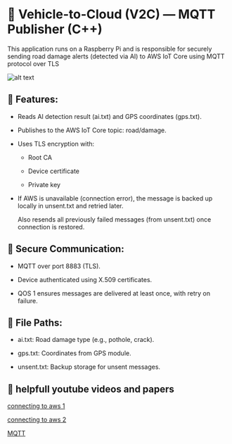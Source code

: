# 🚗 Vehicle-to-Cloud (V2C) — MQTT Publisher (C++)
This application runs on a Raspberry Pi and is responsible for securely sending road damage alerts (detected via AI) to AWS IoT Core using MQTT protocol over TLS

![alt text](image.png)

## 🔧 Features:
- Reads AI detection result (ai.txt) and GPS coordinates (gps.txt).

- Publishes to the AWS IoT Core topic: road/damage.

- Uses TLS encryption with:

  - Root CA

  - Device certificate

  - Private key

- If AWS is unavailable (connection error), the message is backed up locally in unsent.txt and retried later.

  Also resends all previously failed messages (from unsent.txt) once connection is restored.

## 🔐 Secure Communication:
- MQTT over port 8883 (TLS).

- Device authenticated using X.509 certificates.

- QOS 1 ensures messages are delivered at least once, with retry on failure.

## 📁 File Paths:
- ai.txt: Road damage type (e.g., pothole, crack).

- gps.txt: Coordinates from GPS module.

- unsent.txt: Backup storage for unsent messages.

## 🎥 helpfull youtube videos and papers

[connecting to aws 1](https://youtu.be/sKp9Ew5chjA?si=OGvm3KA3k6b1_qTI)

[connecting to aws 2](https://youtu.be/E3LrmOY27bY?si=_JwJ3Lu5WsoqSA8v)

[MQTT](https://www.researchgate.net/publication/373640610_MQTT_Protocol_for_the_IoT_-_Review_Paper)
